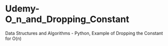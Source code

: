 # Udemy-O_n_and_Dropping_Constant
Data Structures and Algorithms - Python, Example of Dropping the Constant for O(n)

